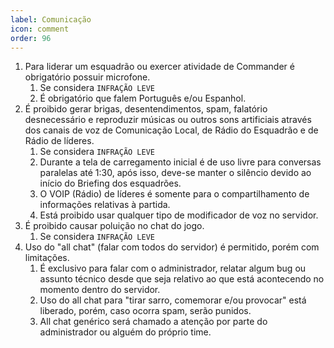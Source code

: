 ```yaml
---
label: Comunicação
icon: comment
order: 96
---
```


1. Para liderar um esquadrão ou exercer atividade de Commander é obrigatório possuir microfone.
    1. Se considera ``INFRAÇÃO LEVE``
    1. É obrigatório que falem Português e/ou Espanhol.
1. É proibido gerar brigas, desentendimentos, spam, falatório desnecessário e reproduzir músicas ou outros sons artificiais através dos canais de voz de Comunicação Local, de Rádio do Esquadrão e de Rádio de líderes.
    1. Se considera ``INFRAÇÃO LEVE``
    1. Durante a tela de carregamento inicial é de uso livre para conversas paralelas até 1:30, após isso, deve-se manter o silêncio devido ao início do Briefing dos esquadrões.
    1. O VOIP (Rádio) de líderes é somente para o compartilhamento de informações relativas à partida.
    1. Está proibido usar qualquer tipo de modificador de voz no servidor.
1. É proibido causar poluição no chat do jogo.
   1. Se considera ``INFRAÇÃO LEVE``
1. Uso do "all chat" (falar com todos do servidor) é permitido, porém com limitações.
    1. É exclusivo para falar com o administrador, relatar algum bug ou assunto técnico desde que seja relativo ao que está acontecendo no momento dentro do servidor.
    1. Uso do all chat para "tirar sarro, comemorar e/ou provocar" está liberado, porém, caso ocorra spam, serão punidos.
    1. All chat genérico será chamado a atenção por parte do administrador ou alguém do próprio time.
